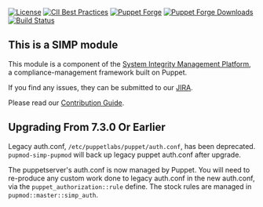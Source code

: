 [![License](https://img.shields.io/:license-apache-blue.svg)](http://www.apache.org/licenses/LICENSE-2.0.html)
[![CII Best Practices](https://bestpractices.coreinfrastructure.org/projects/73/badge)](https://bestpractices.coreinfrastructure.org/projects/73)
[![Puppet Forge](https://img.shields.io/puppetforge/v/simp/pupmod.svg)](https://forge.puppetlabs.com/simp/pupmod)
[![Puppet Forge Downloads](https://img.shields.io/puppetforge/dt/simp/pupmod.svg)](https://forge.puppetlabs.com/simp/pupmod)
[![Build Status](https://travis-ci.org/simp/pupmod-simp-pupmod.svg)](https://travis-ci.org/simp/pupmod-simp-pupmod)

## This is a SIMP module

This module is a component of the [System Integrity Management Platform](https://simp-project.com),
a compliance-management framework built on Puppet.

If you find any issues, they can be submitted to our [JIRA](https://simp-project.atlassian.net/).

Please read our [Contribution Guide](http://simp-doc.readthedocs.io/en/stable/contributors_guide/index.html).

## Upgrading From 7.3.0 Or Earlier

Legacy auth.conf, `/etc/puppetlabs/puppet/auth.conf`, has been deprecated.
`pupmod-simp-pupmod` will back up legacy puppet auth.conf after upgrade.

The puppetserver's auth.conf is now managed by Puppet. You will need to
re-produce any custom work done to legacy auth.conf in the new auth.conf, via
the `puppet_authorization::rule` define.  The stock rules are managed in
`pupmod::master::simp_auth`.
